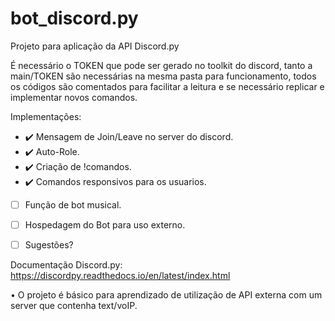 # bot_discord.py
Projeto para aplicação da API Discord.py

É necessário o TOKEN que pode ser gerado no toolkit do discord, tanto a main/TOKEN são necessárias na mesma pasta para funcionamento, todos os códigos são comentados para facilitar a leitura e se necessário replicar e implementar novos comandos.


Implementações:
- ✔️ Mensagem de Join/Leave no server do discord.
- ✔️ Auto-Role.
- ✔️ Criação de !comandos.
- ✔️  Comandos responsivos para os usuarios.
- [ ] Função de bot musical.
- [ ] Hospedagem do Bot para uso externo.
- [ ] Sugestões?


Documentação Discord.py:
https://discordpy.readthedocs.io/en/latest/index.html


• O projeto é básico para aprendizado de utilização de API externa com um server que contenha text/voIP.

